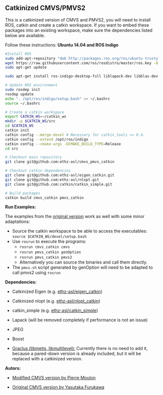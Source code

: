 ## Catkinized CMVS/PMVS2

This is a catkinized version of CMVS and PMVS2, you will need to install ROS, catkin and create a catkin workspace. If you want to embed these packages into an existing workspace, make sure the dependencies listed below are available.

Follow these instructions: **Ubuntu 14.04 and ROS Indigo**

```bash
#Install ROS
sudo add-apt-repository "deb http://packages.ros.org/ros/ubuntu trusty main"
wget https://raw.githubusercontent.com/ros/rosdistro/master/ros.key -O - | sudo apt-key add -
sudo apt-get update

sudo apt-get install ros-indigo-desktop-full liblapack-dev libblas-dev libboost-all-dev python-setuptools git g++ cppcheck default-jre libgtest-dev liblog4cplus-dev cimg-dev python-wstool python-catkin-tools 

# Update ROS environment
sudo rosdep init
rosdep update
echo ". /opt/ros/indigo/setup.bash" >> ~/.bashrc
source ~/.bashrc

# Create a catkin workspace
export CATKIN_WS=~/catkin_ws
mkdir -p $CATKIN_WS/src
cd $CATKIN_WS
catkin init
catkin config --merge-devel # Necessary for catkin_tools >= 0.4.
catkin config --extend /opt/ros/indigo
catkin config --cmake-args -DCMAKE_BUILD_TYPE=Release
cd src

# Checkout main repository
git clone git@github.com:ethz-asl/cmvs_pmvs_catkin

# Checkout catkin dependencies
git clone git@github.com:ethz-asl/eigen_catkin.git
git clone git@github.com:ethz-asl/nlopt.git
git clone git@github.com:catkin/catkin_simple.git

# Build packages
catkin build cmvs_catkin pmvs_catkin
```

**Run Examples:**

The examples from the [original version](http://www.di.ens.fr/cmvs/documentation.html) work as well with some minor adaptations:
 * Source the catkin workspace to be able to access the executables: `source $CATKIN_WS/devel/setup.bash`
 * Use `rosrun` to execute the programs:
    * `rosrun cmvs_catkin cmvs`
    * `rosrun pmvs_catkin genOption`
    * `rosrun pmvs_catkin pmvs2`
    * Alternatively you can source the binaries and call them directly.
 * The `pmvs.sh` script generated by genOption will need to be adapted to call pmvs2 using `rosrun`



**Dependencies:**

* Catkinized Eigen (e.g. [ethz-asl/eigen_catkin](https://github.com/ethz-asl/eigen_catkin))

* Catkinized nlopt (e.g. [ethz-asl/nlopt_catkin](https://github.com/ethz-asl/nlopt))

* catkin_simple (e.g. [ethz-asl/catkin_simple](https://github.com/ethz-asl/catkin_simple))

* Lapack (will be removed completely if performance is not an issue)

* JPEG

* Boost

* [Graclus (libmetis, libmultilevel):](http://www.cs.utexas.edu/users/dml/Software/graclus.html) Currently there is no need to add it, because a pared-down version is already included, but it will be replaced with a catkinized version.






**Autors:**

* [Modified CMVS version by Pierre Moulon](https://github.com/pmoulon/CMVS-PMVS)

* [Original CMVS version by Yasutaka Furukawa](http://www.di.ens.fr/cmvs/)
